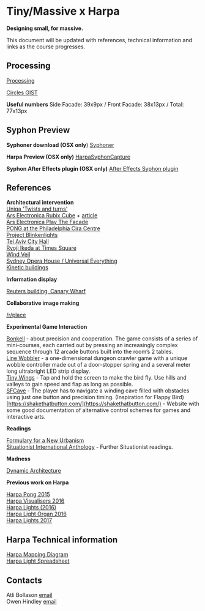 # Tiny/Massive x Harpa
**Designing small, for massive.**

This document will be updated with references, technical information and links as the course progresses.

## Processing

[Processing](https://www.processing.org/)

[Circles GIST](https://gist.github.com/owenhindley/af2b74e532a612c000a986471f60a12c)

**Useful numbers**
Side Facade: 39x9px / Front Facade: 38x13px / Total: 77x13px

## Syphon Preview

**Syphoner download (OSX only**)
[Syphoner](http://www.sigmasix.ch/syphoner/)

**Harpa Preview (OSX only)**
[HarpaSyphonCapture](./assets/HarpaSyphonCapture.app.zip)

**Syphon After Effects plugin (OSX only)**
[After Effects Syphon plugin](http://tobiasebsen.dk/experiments/aesyphon/)


## References

**Architectural intervention**  
[Uniqa 'Twists and turns'](https://www.youtube.com/watch?v=BGNwjO2beFM)  
[Ars Electronica Rubix Cube](https://vimeo.com/79616059) + [article](https://archpaper.com/2014/01/students-puzzle-facade-project-is-an-architecturally-scaled-game/)  
[Ars Electronica Play The Facade](https://ars.electronica.art/center/en/play-the-facade/)  
[PONG at the Philadelphia Cira Centre](https://www.youtube.com/watch?v=hnIK54dCbqI)  
[Project Blinkenlights](https://www.youtube.com/watch?v=PZRUtKYCpms)  
[Tel Aviv City Hall](https://www.youtube.com/watch?v=9rj8mYSuR-Y)  
[Ryoji Ikeda at Times Square](https://www.youtube.com/watch?v=JfcN9Qhfir4)  
[Wind Veil](https://www.youtube.com/watch?v=ZDPqrA4-jK0)  
[Sydney Opera House / Universal Everything](https://vimeo.com/128256623)  
[Kinetic buildings](https://www.youtube.com/watch?v=ivZk6fOtxZ0)  

**Information display**

[Reuters building, Canary Wharf](https://c1.staticflickr.com/6/5255/5478812798_08311fe2e4_b.jpg)  

**Collaborative image making**

[/r/place](https://www.youtube.com/watch?v=XnRCZK3KjUY)  

**Experimental Game Interaction** 

[Bonkell](http://www.game-swing.com/bonkell/) - about precision and cooperation. The game consists of a series of mini-courses, each carried out by pressing an increasingly complex sequence through 12 arcade buttons built into the room’s 2 tables.  
[Line Wobbler](http://wobblylabs.com/projects/wobbler) - a one-dimensional dungeon crawler game with a unique wobble controller made out of a door-stopper spring and a several meter long ultrabright LED strip display.  
[Tiny Wings](https://www.youtube.com/watch?v=x6pT_2E5xI0) - Tap and hold the screen to make the bird fly. Use hills and valleys to gain speed and flap as long as possible.  
[SFCave](https://www.youtube.com/watch?v=WozidC1-ASs) - The player has to navigate a winding cave filled with obstacles using just one button and precision timing. (Inspiration for Flappy Bird)  
[https://shakethatbutton.com/](https://shakethatbutton.com/) - Website with some good documentation of alternative control schemes for games and interactive arts.

**Readings**

[Formulary for a New Urbanism](http://www.uncarved.org/turb/articles/formulary.html)  
[Situationist International Anthology](http://www.bopsecrets.org/SI/index.htm) - Further Situationist readings.  

**Madness**

[Dynamic Architecture](https://youtu.be/57DMoW-4xBw)  


**Previous work on Harpa**

[Harpa Pong 2015](https://vimeo.com/122900808)  
[Harpa Visualisers 2016](https://youtu.be/m53kuvMLAiY)  
[Harpa Lights (2016)](https://vimeo.com/161909071)  
[Harpa Light Organ 2016](https://vimeo.com/169834486)  
[Harpa Lights 2017](https://vimeo.com/208312871)

## Harpa Technical information

[Harpa Mapping Diagram](../kit/Harpa-Mapping-Diagram-2019.pdf)  
[Harpa Light Spreadsheet](https://docs.google.com/spreadsheets/d/1-1ouTokmmn5xHEQlZXHVdl2lA44z3ntEZEXTKQj7yvI/edit?usp=sharing)

## Contacts

Atli Bollason [email](mailto:bollason@gmail.com)  
Owen Hindley [email](mailto:owenhindley@hotmail.com)

